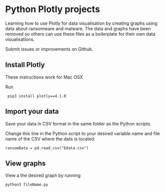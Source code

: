 # Python Plotly projects
Learning how to use Plotly for data visualisation by creating graphs using data about ransomware and malware. The data and graphs have been removed so others can use these files as a boilerplate for their own data visualisations.

Submit issues or improvements on Github. 

## Install Plotly
These instructions work for Mac OSX

Run

``` pip3 install plotly==4.1.0```

## Import your data
Save your data in CSV format in the same folder as the Python scripts.

Change this line in the Python script to your desired variable name and file name of the CSV where the data is located.

```ransomData = pd.read_csv("Edata.csv")```

## View graphs
View a the desired graph by running

```python3 fileName.py ```